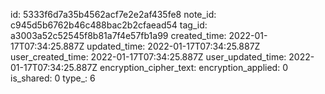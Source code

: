 id: 5333f6d7a35b4562acf7e2e2af435fe8
note_id: c945d5b6762b46c488bac2b2cfaead54
tag_id: a3003a52c52545f8b81a7f4e57fb1a99
created_time: 2022-01-17T07:34:25.887Z
updated_time: 2022-01-17T07:34:25.887Z
user_created_time: 2022-01-17T07:34:25.887Z
user_updated_time: 2022-01-17T07:34:25.887Z
encryption_cipher_text: 
encryption_applied: 0
is_shared: 0
type_: 6